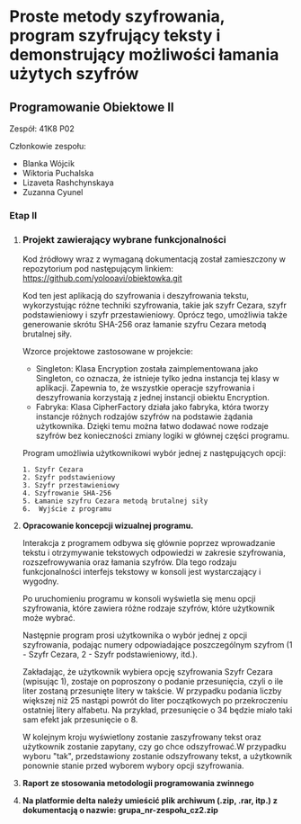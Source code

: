 # Proste metody szyfrowania, program szyfrujący teksty i demonstrujący możliwości łamania użytych szyfrów

## Programowanie Obiektowe II

Zespół: 41K8 P02

Członkowie zespołu:
- Blanka Wójcik
- Wiktoria Puchalska
- Lizaveta Rashchynskaya
- Zuzanna Cyunel

### Etap II

1. ### Projekt zawierający wybrane funkcjonalności

    Kod źródłowy wraz z wymaganą dokumentacją został zamieszczony w repozytorium pod następującym linkiem: https://github.com/yolooavi/obiektowka.git

    Kod ten jest aplikacją do szyfrowania i deszyfrowania tekstu, wykorzystując różne techniki szyfrowania, takie jak szyfr Cezara, szyfr podstawieniowy i szyfr przestawieniowy. Oprócz tego, umożliwia także generowanie skrótu SHA-256 oraz łamanie szyfru Cezara metodą brutalnej siły.

    Wzorce projektowe zastosowane w projekcie:
    - Singleton: Klasa Encryption została zaimplementowana jako Singleton, co oznacza, że istnieje tylko jedna instancja tej klasy w aplikacji. Zapewnia to, że wszystkie operacje szyfrowania i deszyfrowania korzystają z jednej instancji obiektu Encryption.
    - Fabryka: Klasa CipherFactory działa jako fabryka, która tworzy instancje różnych rodzajów szyfrów na podstawie żądania użytkownika. Dzięki temu można łatwo dodawać nowe rodzaje szyfrów bez konieczności zmiany logiki w głównej części programu.

    Program umożliwia użytkownikowi wybór jednej z następujących opcji:

       1. Szyfr Cezara
       2. Szyfr podstawieniowy
       3. Szyfr przestawieniowy
       4. Szyfrowanie SHA-256
       5. Łamanie szyfru Cezara metodą brutalnej siły
       6.  Wyjście z programu


2. **Opracowanie koncepcji wizualnej programu.**

    Interakcja z programem odbywa się głównie poprzez wprowadzanie tekstu i otrzymywanie tekstowych odpowiedzi w zakresie szyfrowania, rozszefrowywania oraz łamania szyfrów. Dla tego rodzaju funkcjonalności interfejs tekstowy w konsoli jest wystarczający i wygodny. 

    Po uruchomieniu programu w konsoli wyświetla się menu opcji szyfrowania, które zawiera różne rodzaje szyfrów, które użytkownik może wybrać. 
    
    Następnie program prosi użytkownika o wybór jednej z opcji szyfrowania, podając numery odpowiadające poszczególnym szyfrom (1 - Szyfr Cezara, 2 - Szyfr podstawieniowy, itd.).

    Zakładając, że użytkownik wybiera opcję szyfrowania Szyfr Cezara (wpisując 1), zostaje on poproszony o podanie przesunięcia, czyli o ile liter zostaną przesunięte litery w takście. W przypadku podania liczby większej niż 25 nastąpi powrót do liter początkowych po przekroczeniu ostatniej litery alfabetu. Na przykład, przesunięcie o 34 będzie miało taki sam efekt jak przesunięcie o 8.

    W kolejnym kroju wyświetlony zostanie zaszyfrowany tekst oraz użytkownik zostanie zapytany, czy go chce odszyfrować.W przypadku wyboru "tak", przedstawiony zostanie odszyfrowany tekst, a użytkownik ponownie stanie przed wyborem wybory opcji szyfrowania. 

    


    
3. **Raport ze stosowania metodologii programowania zwinnego**

4. **Na platformie delta należy umieścić plik archiwum (.zip, .rar, itp.) z dokumentacją o nazwie: grupa_nr-zespołu_cz2.zip**
